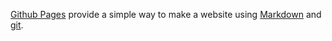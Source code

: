 
[Github Pages](https://pages.github.com) provide a simple way to make a website using [Markdown](https://daringfireball.net/projects/markdown/) and [git](https://git-scm.com).
